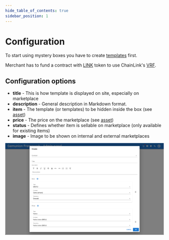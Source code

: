 ```yaml
---
hide_table_of_contents: true
sidebar_position: 1
---
```


# Configuration

To start using mystery boxes you have to create [templates](/admin/hierarchy/ERC721/template/) first.

Merchant has to fund a contract with [LINK](/admin/integrations/chain-link/) token to use
ChainLink's [VRF](https://docs.chain.link/vrf/v2/introduction).

## Configuration options

- **title** - This is how template is displayed on site, especially on marketplace
- **description** - General description in Markdown format.
- **item** - The template (or templates) to be hidden inside the box (see [asset](/admin/miscellaneous/asset/))
- **price** - The price on the marketplace (see [asset](/admin/miscellaneous/asset/))
- **status** - Defines whether item is sellable on marketplace (only available for existing items)
- **image** - Image to be shown on internal and external marketplaces

![Mystery box create dialog](/img/admin/mechanics-marketing/mystery/mystery_box_create_dialog.png)
